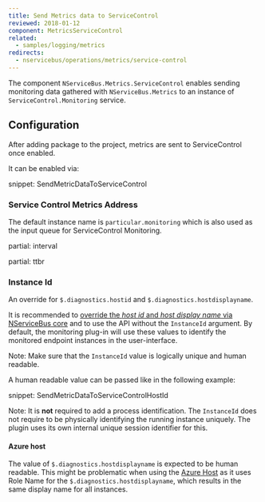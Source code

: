 ```yaml
---
title: Send Metrics data to ServiceControl
reviewed: 2018-01-12
component: MetricsServiceControl
related:
  - samples/logging/metrics
redirects:
  - nservicebus/operations/metrics/service-control
---
```



The component `NServiceBus.Metrics.ServiceControl` enables sending monitoring data gathered with `NServiceBus.Metrics` to an instance of `ServiceControl.Monitoring` service.

## Configuration

After adding package to the project, metrics are sent to ServiceControl once enabled.

It can be enabled via:

snippet: SendMetricDataToServiceControl


### Service Control Metrics Address

The default instance name is `particular.monitoring` which is also used as the input queue for ServiceControl Monitoring.

partial: interval

partial: ttbr

### Instance Id

An override for `$.diagnostics.hostid` and `$.diagnostics.hostdisplayname`.

It is recommended to [override the *host id* and *host display name* via NServiceBus core](/nservicebus/hosting/override-hostid.md) and to use the API without the `InstanceId` argument. By default, the monitoring plug-in will use these values to identify the monitored endpoint instances in the user-interface.

Note: Make sure that the `InstanceId` value is logically unique and human readable.

A human readable value can be passed like in the following example:

snippet: SendMetricDataToServiceControlHostId

Note: It is **not** required to add a process identification. The `InstanceId` does not require to be physically identifying the running instance uniquely. The plugin uses its own internal unique session identifier for this.

#### Azure host

The value of `$.diagnostics.hostdisplayname` is expected to be human readable. This might be problematic when using the [Azure Host](/nservicebus/hosting/cloud-services-host/faq.md#host-identifier) as it uses Role Name for the `$.diagnostics.hostdisplayname`, which results in the same display name for all instances.

